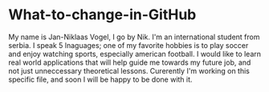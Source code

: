 # What-to-change-in-GitHub

My name is Jan-Niklaas Vogel, I go by Nik. I'm an international student from serbia. I speak 5 lnaguages; one of my favorite hobbies is to play soccer and enjoy watching sports, especially american football. I would like to learn real world applications that will help guide me towards my future job, and not just unneccessary theoretical lessons.
Curerently I'm working on this specific file, and soon I will be happy to be done with it. 
